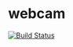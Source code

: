 # webcam
[![Build Status](https://travis-ci.com/dbobrovreal/webcam.svg?branch=master)](https://travis-ci.com/dbobrovreal/webcam)

